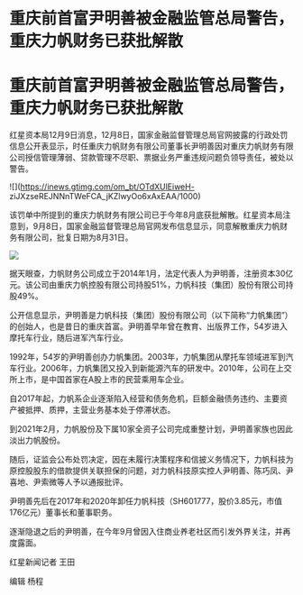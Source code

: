 # 重庆前首富尹明善被金融监管总局警告，重庆力帆财务已获批解散

# 重庆前首富尹明善被金融监管总局警告，重庆力帆财务已获批解散

红星资本局12月9日消息，12月8日，国家金融监督管理总局官网披露的行政处罚信息公开表显示，时任重庆力帆财务有限公司董事长尹明善因对重庆力帆财务有限公司授信管理薄弱、贷款管理不尽职、票据业务严重违规问题负领导责任，被处以警告。

![](https://inews.gtimg.com/om_bt/OTdXUlEiweH-
ziJXzseREJNNnTWeFCA_jKZlwyOo6xAxEAA/1000)

该罚单中所提到的重庆力帆财务有限公司已于今年8月底获批解散。红星资本局注意到，9月8日，国家金融监督管理总局官网发布信息显示，同意解散重庆力帆财务有限公司，批复日期为8月31日。

![](https://inews.gtimg.com/om_bt/ONovsHb3Bjj8_dgiVIb317UwZ2GgM_1S04rY1y1WQWwj4AA/1000)

据天眼查，力帆财务公司成立于2014年1月，法定代表人为尹明善，注册资本30亿元。该公司由重庆力帆控股有限公司持股51%，力帆科技（集团）股份有限公司持股49%。

公开信息显示，尹明善是力帆科技（集团）股份有限公司（以下简称“力帆集团”）的创始人，也是昔日的重庆首富。尹明善早年曾在教育、出版界工作，54岁进入摩托车行业，随后进军汽车行业。

1992年，54岁的尹明善创办力帆集团。2003年，力帆集团从摩托车领域进军到汽车行业。2006年，力帆集团又投入到新能源汽车的研发中。2010年，公司在上交所上市，是中国首家在A股上市的民营乘用车企业。

自2017年起，力帆系企业逐渐陷入经营和债务危机，巨额金融债务违约、主要资产被抵押、质押，主营业务基本处于停滞状态。

到2021年2月，力帆股份及下属10家全资子公司完成重整计划，尹明善家族也因此淡出力帆股份。

随后，证监会公布处罚决定，因在未履行决策程序和信披义务情况下，力帆科技为原控股股东的借款提供关联担保的问题，对力帆科技原实控人尹明善、陈巧凤、尹喜地、尹索微等人予以通报批评。

尹明善先后在2017年和2020年卸任力帆科技（SH601777，股价3.85元，市值176亿元）董事长和董事职务。

逐渐隐退之后的尹明善，在今年9月曾因入住商业养老社区而引发外界关注，并再度露面。

红星新闻记者 王田

编辑 杨程

